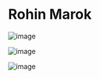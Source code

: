 # Rohin Marok
![image](https://github.com/RohinMarok/ECE444-F2023-Assignment1/assets/106834380/f3ef26f3-58c7-49e2-8205-5d1f269f118a)

![image](https://github.com/RohinMarok/ECE444-F2023-Assignment1/assets/106834380/bf3b7df2-d8e1-4b78-9d5f-1b9fed22f7d7)

![image](https://github.com/RohinMarok/ECE444-F2023-Assignment1/assets/106834380/96ec2327-2f27-43b1-ade5-1491017f2a31)
